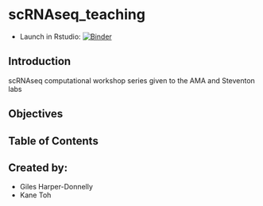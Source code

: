 # scRNAseq_teaching
- Launch in Rstudio: [![Binder](https://mybinder.org/badge_logo.svg)](https://mybinder.org/v2/gh/kane9530/scRNAseq_teaching/master?urlpath=rstudio)

## Introduction
scRNAseq computational workshop series given to the AMA and Steventon labs 

## Objectives

## Table of Contents

## Created by:
- Giles Harper-Donnelly 
- Kane Toh

